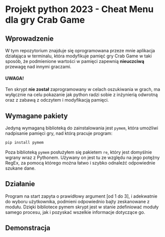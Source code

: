 # Projekt python 2023 - Cheat Menu dla gry Crab Game

## Wprowadzenie

W tym repozytorium znajduje się oprogramowana przeze mnie aplikacja działająca w terminalu, która modyfikuje pamięć gry Crab Game w taki sposób, że podmienione wartości w pamięci zapewnią **nieuczciwą** przewagę nad innymi graczami.

#### UWAGA!
Ten skrypt **nie został** zaprogramowany w celach oszukiwania w grach, ma wyłącznie na celu pokazanie jak python radzi sobie z inżynierią odwrotną oraz z zabawą z odczytem i modyfikacją pamięci.

## Wymagane pakiety

Jedyną wymaganą biblioteką do zainstalowania jest `pymem`, która umożliwi nadpisanie pamięci gry, nad którą pracuje program:

```python
pip install pymem
```

Poza biblioteką `pymem` posłużyłem się pakietem `re`, który jest domyślnie wgrany wraz z Pythonem.
Używany on jest tu ze względu na jego potężny RegEx, za pomocą którego można łatwo i szybko odnaleźć odpowiednie szukane dane.

## Działanie

Program na start zapyta o prawidłowy argument [od 1 do 3], i adekwatnie do wyboru użytkownika, podmieni odpowiednio bajty zeskanowane z modułu. Dzięki bibliotece pymem skrypt jest w stanie zdefiniować moduły samego procesu, jak i pozyskać wszelkie informacje dotyczące go.

## Demonstracja